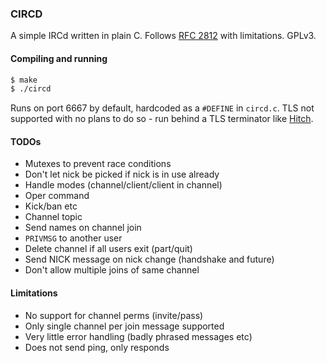 ### CIRCD

A simple IRCd written in plain C.  Follows [RFC 2812](https://tools.ietf.org/html/rfc2812) with limitations.  GPLv3.


#### Compiling and running

```bash
$ make
$ ./circd
```

Runs on port 6667 by default, hardcoded as a `#DEFINE` in `circd.c`.  TLS not supported with no plans to do so - run behind a TLS terminator like [Hitch](https://hitch-tls.org/).


#### TODOs

- Mutexes to prevent race conditions
- Don't let nick be picked if nick is in use already
- Handle modes (channel/client/client in channel)
- Oper command
- Kick/ban etc
- Channel topic
- Send names on channel join
- `PRIVMSG` to another user
- Delete channel if all users exit (part/quit)
- Send NICK message on nick change (handshake and future)
- Don't allow multiple joins of same channel


#### Limitations

- No support for channel perms (invite/pass)
- Only single channel per join message supported
- Very little error handling (badly phrased messages etc)
- Does not send ping, only responds
